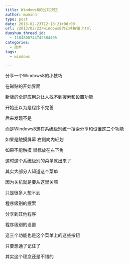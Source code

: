 ```yaml
---
title: Windows8的公共按钮
author: muninn
type: post
date: 2013-02-23T12:18:21+00:00
url: /2013/02/23/windows8的公共按钮.html
duoshuo_thread_id:
  - 1184800744742584405
categories:
  - 技术
tags:
  - windows

---
```

分享一个Windows8的小技巧
  
在磁贴的开始界面
  
新版的全屏应用总让人找不到搜索和设置功能
  
开始还以为是程序不完善
  
后来发现不是
  
而是Windows8想在系统级别统一搜索分享和设置这三个功能

如果是触摸屏幕 右侧向内轻划
  
如果不能触摸 鼠标放在右下角
  
这时这个系统级别的菜单就出来了
  
其实大部分人知道这个菜单
  
因为关机就是要从这里关嘛

只是很多人想不到
  
程序级别的搜索
  
分享到其他程序
  
程序级别的设置
  
这三个功能也是这个菜单上的这些按钮

只要想通了记住了
  
其实这个理念还是不错的